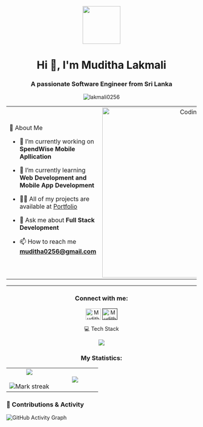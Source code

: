 <p align="center" ><img src="https://github.com/7oSkaaa/7oSkaaa/blob/main/Images/about_me.gif?raw=true" width = 100px></p>
<h1 align="center">Hi 👋, I'm Muditha Lakmali</h1>
<h3 align="center">A passionate Software Engineer from Sri Lanka</h3>


<p align="center"> <img src="https://komarev.com/ghpvc/?username=lakmali0256&label=Profile%20views&color=0e75b6&style=flat" alt="lakmali0256" /> </p>

<table>
  <td>
🧠 About Me

- 🔭 I’m currently working on **SpendWise Mobile Apllication**

- 🌱 I’m currently learning **Web Development and Mobile App Development**

- 👨‍💻 All of my projects are available at [Portfolio]()

- 💬 Ask me about **Full Stack Development**

- 📫 How to reach me **muditha0256@gmail.com**

</td>
<td width="50%" align="center">
  <img align="center" alt="Coding" width="450" src="https://repository-images.githubusercontent.com/588181932/e36ec678-7984-4cdd-8e4c-a3932772ff8e">
  </td>
</tr>
</table>

---

<h3 align="center">Connect with me:</h3>
<p align="center">
<a href="www.linkedin.com/in/muditha-lakmali" target="blank"><img align="center" src="https://raw.githubusercontent.com/rahuldkjain/github-profile-readme-generator/master/src/images/icons/Social/linked-in-alt.svg" alt="Muditha Lakmali" height="30" width="40" /></a>
<a href="" target="blank"><img align="center" src="https://raw.githubusercontent.com/rahuldkjain/github-profile-readme-generator/master/src/images/icons/Social/facebook.svg" alt="Muditha Lakmali" height="30" width="40" /></a>
</p>

<p align="center"> 💻 Tech Stack</p>

<p align="center">
  <img src="https://skillicons.dev/icons?i=react,nodejs,flutter,python,mongodb,mysql,js,ts,git,github" />
</p>

<h3 align="center">My Statistics:</h3>
<p align="center">
<table align="center">
<tr border="none">
<td width="50%" align="center">
  
  <img  align="center"  src="https://github-readme-stats.vercel.app/api?username=lakmali0256&theme=dark&show_icons=true&count_private=true" />
  <br></br>
  <img  title="🔥 Get streak stats for your profile at git.io/streak-stats" alt="Mark streak" src="https://github-readme-streak-stats.herokuapp.com/?user=lakmali0256&theme=dark&hide_border=false" /> 
</td>
<td width="50%" align="center">

  <img  align="center"  src="https://github-readme-stats.anuraghazra1.vercel.app/api/top-langs/?username=lakmali0256&theme=dark&hide_border=false&no-bg=true&no-frame=true&langs_count=10"/>
  
  </td>
</tr>
</table>

### 🚀 Contributions & Activity

![GitHub Activity Graph](https://github-readme-activity-graph.vercel.app/graph?username=lakmali0256&theme=github-compact)



